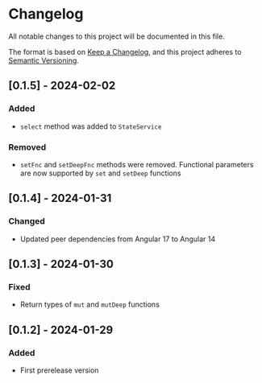 # Changelog

All notable changes to this project will be documented in this file.

The format is based on [Keep a Changelog](https://keepachangelog.com/en/1.0.0/),
and this project adheres to [Semantic Versioning](https://semver.org/spec/v2.0.0.html).

## [0.1.5] - 2024-02-02

### Added

- `select` method was added to `StateService`

### Removed

- `setFnc` and `setDeepFnc` methods were removed. Functional parameters are now
  supported by `set` and `setDeep` functions

## [0.1.4] - 2024-01-31

### Changed

- Updated peer dependencies from Angular 17 to Angular 14

## [0.1.3] - 2024-01-30

### Fixed

- Return types of `mut` and `mutDeep` functions

## [0.1.2] - 2024-01-29

### Added

- First prerelease version
